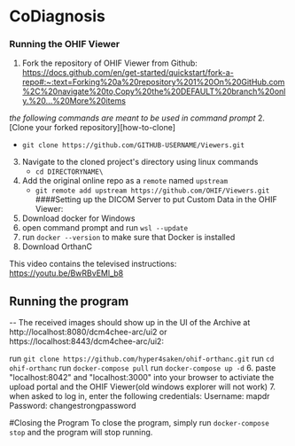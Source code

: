 # CoDiagnosis
### Running the OHIF Viewer

1. Fork the repository of OHIF Viewer from Github: https://docs.github.com/en/get-started/quickstart/fork-a-repo#:~:text=Forking%20a%20repository%201%20On%20GitHub.com%2C%20navigate%20to,Copy%20the%20DEFAULT%20branch%20only.%20...%20More%20items

*the following commands are meant to be used in command prompt*
2. [Clone your forked repository][how-to-clone]
   - `git clone https://github.com/GITHUB-USERNAME/Viewers.git`
3. Navigate to the cloned project's directory using linux commands 
   -  `cd DIRECTORYNAME\`
4. Add the original online repo as a `remote` named `upstream`
   - `git remote add upstream https://github.com/OHIF/Viewers.git`
####Setting up the DICOM Server to put Custom Data in the OHIF Viewer:
1. Download docker for Windows
2. open command prompt and run `wsl --update`
2. run `docker --version` to make sure that Docker is installed
3. Download OrthanC

This video contains the televised instructions: https://youtu.be/BwRBvEMl_b8

## Running the program

-- The received images should show up in the UI of the Archive at http://localhost:8080/dcm4chee-arc/ui2 or https://localhost:8443/dcm4chee-arc/ui2:

run `git clone https://github.com/hyper4saken/ohif-orthanc.git`
run `cd ohif-orthanc`
run `docker-compose pull`
run `docker-compose up -d`
6. paste "localhost:8042" and "localhost:3000" into your browser to activiate the upload portal and the OHIF Viewer(old windows explorer will not work)
7. when asked to log in, enter the following credentials:
Username: mapdr
Password: changestrongpassword

#Closing the Program
To close the program, simply run `docker-compose stop` and the program will stop running.
